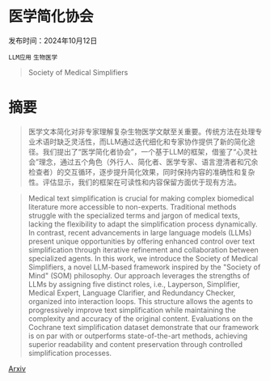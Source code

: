 # 医学简化协会

发布时间：2024年10月12日

`LLM应用` `生物医学`

> Society of Medical Simplifiers

# 摘要

> 医学文本简化对非专家理解复杂生物医学文献至关重要。传统方法在处理专业术语时缺乏灵活性，而LLM通过迭代细化和专家协作提供了新的简化途径。我们提出了“医学简化者协会”，一个基于LLM的框架，借鉴了“心灵社会”理念，通过五个角色（外行人、简化者、医学专家、语言澄清者和冗余检查者）的交互循环，逐步提升简化效果，同时保持内容的准确性和复杂性。评估显示，我们的框架在可读性和内容保留方面优于现有方法。

> Medical text simplification is crucial for making complex biomedical literature more accessible to non-experts. Traditional methods struggle with the specialized terms and jargon of medical texts, lacking the flexibility to adapt the simplification process dynamically. In contrast, recent advancements in large language models (LLMs) present unique opportunities by offering enhanced control over text simplification through iterative refinement and collaboration between specialized agents. In this work, we introduce the Society of Medical Simplifiers, a novel LLM-based framework inspired by the "Society of Mind" (SOM) philosophy. Our approach leverages the strengths of LLMs by assigning five distinct roles, i.e., Layperson, Simplifier, Medical Expert, Language Clarifier, and Redundancy Checker, organized into interaction loops. This structure allows the agents to progressively improve text simplification while maintaining the complexity and accuracy of the original content. Evaluations on the Cochrane text simplification dataset demonstrate that our framework is on par with or outperforms state-of-the-art methods, achieving superior readability and content preservation through controlled simplification processes.

[Arxiv](https://arxiv.org/abs/2410.09631)